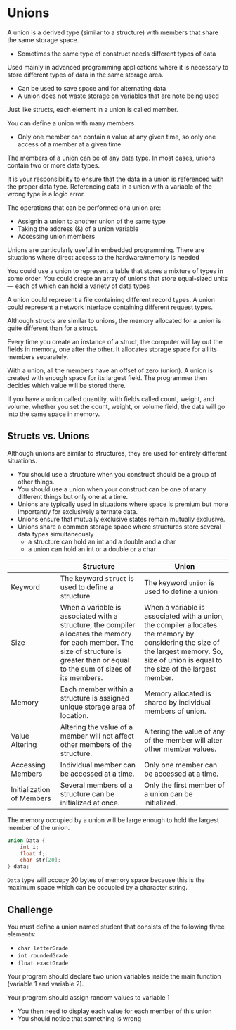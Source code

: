 # Unions

A union is a derived type (similar to a structure) with members that share the same storage space.
- Sometimes the same type of construct needs different types of data

Used mainly in advanced programming applications where it is necessary to store different types of data in the same storage area.
- Can be used to save space and for alternating data
- A union does not waste storage on variables that are note being used

Just like structs, each element in a union is called member.

You can define a union with many members
- Only one member can contain a value at any given time, so only one access of a member at a given time

The members of a union can be of any data type. In most cases, unions contain two or more data types.

It is your responsibility to ensure that the data in a union is referenced with the proper data type. Referencing data in a union with a variable of the wrong type is a logic error.

The operations that can be performed ona union are:
- Assignin a union to another union of the same type
- Taking the address (&) of a union variable
- Accessing union members

Unions are particularly useful in embedded programming. There are situations where direct access to the hardware/memory is needed

You could use a union to represent a table that stores a mixture of types in some order. You could create an array of unions that store equal-sized units — each of which can hold a variety of data types

A union could represent a file containing different record types. A union could represent a network interface containing different request types.

Although structs are similar to unions, the memory allocated for a union is quite different than for a struct.

Every time you create an instance of a struct, the computer will lay out the fields in memory, one after the other. It allocates storage space for all its members separately.

With a union, all the members have an offset of zero (union). A union is created with enough space for its largest field. The programmer then decides which value will be stored there.

If you have a union called quantity, with fields called count, weight, and volume, whether you set the count, weight, or volume field, the data will go into the same space in memory.

## Structs vs. Unions

Although unions are similar to structures, they are used for entirely different situations.

- You should use a structure when you construct should be a group of other things.
- You should use a union when your construct can be one of many different things but only one at a time.
- Unions are typically used in situations where space is premium but more importantly for exclusively alternate data.
- Unions ensure that mutually exclusive states remain mutually exclusive.
- Unions share a common storage space where structures store several data types simultaneously
    - a structure can hold an int and a double and a char
    - a union can hold an int or a double or a char

|                           | Structure                                                                                                                                                                             | Union                                                                                                                                                                                      |
|---------------------------|---------------------------------------------------------------------------------------------------------------------------------------------------------------------------------------|--------------------------------------------------------------------------------------------------------------------------------------------------------------------------------------------|
| Keyword                   | The keyword `struct` is used to define a structure                                                                                                                                    | The keyword `union` is used to define a union                                                                                                                                              |
| Size                      | When a variable is associated with a structure, the compiler allocates the memory for each member. The size of structure is greater than or equal to the sum of sizes of its members. | When a variable is associated with a union, the compiler allocates the memory by considering the size of the largest memory. So, size of union is equal to the size of the largest member. |
| Memory                    | Each member within a structure is assigned unique storage area of location.                                                                                                           | Memory allocated is shared by individual members of union.                                                                                                                                 |
| Value Altering            | Altering the value of a member will not affect other members of the structure.                                                                                                        | Altering the value of any of the member will alter other member values.                                                                                                                    |
| Accessing Members         | Individual member can be accessed at a time.                                                                                                                                          | Only one member can be accessed at a time.                                                                                                                                                 |
| Initialization of Members | Several members of a structure can be initialized at once.                                                                                                                            | Only the first member of a union can be initialized.                                                                                                                                       |

The memory occupied by a union will be large enough to hold the largest member of the union.

```c
union Data {
    int i;
    float f;
    char str[20];
} data;
```

`Data` type will occupy 20 bytes of memory space because this is the maximum space which can be occupied by a character string.

## Challenge

You must define a union named student that consists of the following three elements:
- `char letterGrade`
- `int roundedGrade`
- `float exactGrade`

Your program should declare two union variables inside the main function (variable 1 and variable 2).

Your program should assign random values to variable 1
- You then need to display each value for each member of this union
- You should notice that something is wrong
